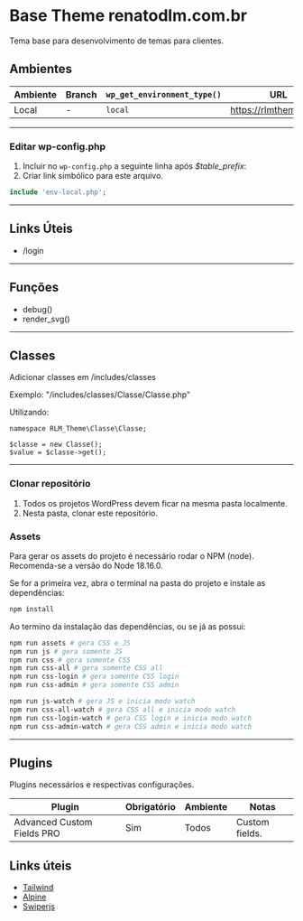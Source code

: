 # Base Theme renatodlm.com.br

Tema base para desenvolvimento de temas para clientes.

## Ambientes

| Ambiente | Branch | `wp_get_environment_type()` | URL                     |
| -------- | ------ | --------------------------- | ----------------------- |
| Local    | -      | `local`                     | https://rlmtheme.local/ |

---

### Editar wp-config.php

1. Incluir no `wp-config.php` a seguinte linha após _$table_prefix_:
2. Criar link simbólico para este arquivo.

```php
include 'env-local.php';
```

---

## Links Úteis

-  /login

---

## Funções

-  debug()
-  render_svg()

---

## Classes

Adicionar classes em /includes/classes

Exemplo: "/includes/classes/Classe/Classe.php"

Utilizando:

```
namespace RLM_Theme\Classe\Classe;

$classe = new Classe();
$value = $classe->get();
```

---

### Clonar repositório

1. Todos os projetos WordPress devem ficar na mesma pasta localmente.
2. Nesta pasta, clonar este repositório.

### Assets

Para gerar os assets do projeto é necessário rodar o NPM (node).
Recomenda-se a versão do Node 18.16.0.

Se for a primeira vez, abra o terminal na pasta do projeto e instale as dependências:

```bash
npm install
```

Ao termino da instalação das dependências, ou se já as possui:

```bash
npm run assets # gera CSS e JS
npm run js # gera somente JS
npm run css # gera somente CSS
npm run css-all # gera somente CSS all
npm run css-login # gera somente CSS login
npm run css-admin # gera somente CSS admin

npm run js-watch # gera JS e inicia modo watch
npm run css-all-watch # gera CSS all e inicia modo watch
npm run css-login-watch # gera CSS login e inicia modo watch
npm run css-admin-watch # gera CSS admin e inicia modo watch
```

---

## Plugins

Plugins necessários e respectivas configurações.

| Plugin                     | Obrigatório | Ambiente | Notas          |
| -------------------------- | ----------- | -------- | -------------- |
| Advanced Custom Fields PRO | Sim         | Todos    | Custom fields. |

## Links úteis

-  [Tailwind](https://tailwindcss.com/docs/installation)
-  [Alpine](https://alpinejs.dev/)
-  [Swiperjs](https://swiperjs.com/)
